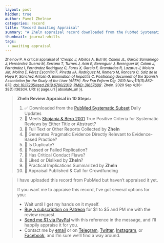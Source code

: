 ```yaml
---
layout: post
hidden: true
author: Pavel Zhelnov
categories: record
title: "Record Awaiting Appraisal"
summary: "A Zheln appraisal record downloaded from the PubMed Systematic Subset daily updates."
thumbnail: journal-whills
tags:
 - awaiting appraisal
---
```


<small id="citation">Zhelnov P. A critical appraisal of _‘Crespo J, Albillos A, Buti M, Calleja JL, García Samaniego J, Hernández Guerra M, Serrano T, Turnes J, Acín E, Berenguer J, Berenguer M, Colom J, Fernández I, Fernández Rodríguez C, Forns X, García F, Grandados R, Lazarus J, Molero JM, Molina E, Pérez Escanilla F, Pineda JA, Rodríguez M, Romero M, Roncero C, Saiz de la Hoya P, Sánchez Antolín G. Elimination of hepatitis C. Positioning document of the Spanish Association for the Study of the Liver (AEEH). Rev Esp Enferm Dig. 2019 Nov;111(11):862-873. [doi: 10.17235/reed.2019.6700/2019](https://doi.org/10.17235/reed.2019.6700/2019). [PMID: 31657609](https://pubmed.gov/31657609)’._ Zheln. 2020 Sep 4;36–38(1):r363d4. URI: {{ page.url | absolute_url }}.</small>

> **Zheln Review Appraisal in 10 Steps:**
>
> 1. ✅ Downloaded from the [PubMed Systematic Subset](https://github.com/p1m-ortho/qs-global-ortho-search-queries/blob/global-sr-query/README.md) Daily Updates
> 2. 🔄 Meets [Shojania & Bero 2001](https://www.researchgate.net/publication/11820967_Taking_Advantage_of_the_Explosion_of_Systematic_Reviews_An_Efficient_MEDLINE_Search_Strategy) True Positive Criteria for Systematic Reviews by Either Title or Abstract?
> 3. 🔄 Full Text or Other Reports Collected by **Zheln**
> 4. 🔄 Generates Pragmatic Evidence Directly Relevant to Evidence-Based Practice?
> 5. 🔄 Is Duplicate?
> 6. 🔄 Passed or Failed Replication?
> 7. 🔄 Has Critical Conduct Flaws?
> 8. 🔄 Liked or Disliked by **Zheln**?
> 9. 🔄 Practical Implications Summarized by **Zheln**
> 10. 🔄 Appraisal Published & Call for Crowdfunding

> I have uploaded this record from PubMed but haven’t appraised it yet.
>
> If you want me to appraise this record, I’ve got several options for you:
> * Wait until I get my hands on it myself.
> * [Buy a subscription on Patreon](https://patreon.com/zheln) for $1 to $5 and PM me with the review request.
> * [Send me $1 via PayPal](https://paypal.me/pjelnov) with this reference in the message, and I’ll happily appraise it for you.
> * Contact me by [email](mailto:pavel@zheln.com) or on [Telegram](https://t.me/drzhelnov), [Twitter](https://twitter.com/drzhelnov), [Instagram](https://instagram.com/igzheln), or [Facebook](https://facebook.com/drzhelnov), and I’m sure we’ll find a way around.

